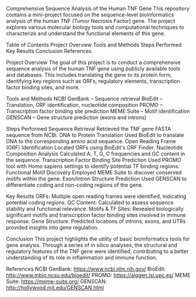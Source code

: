 Comprehensive Sequence Analysis of the Human TNF Gene
This repository contains a mini-project focused on the sequence-level bioinformatics analysis of the human TNF (Tumor Necrosis Factor) gene. The project explores various molecular biology tools and computational techniques to characterize and understand the functional elements of this gene.

Table of Contents
Project Overview
Tools and Methods
Steps Performed
Key Results
Conclusion
References

Project Overview
The goal of this project is to conduct a comprehensive sequence analysis of the human TNF gene using publicly available tools and databases. This includes translating the gene to its protein form, identifying key regions such as ORFs, regulatory elements, transcription factor binding sites, and more.

Tools and Methods
NCBI GenBank – Sequence retrieval
BioEdit – Translation, ORF identification, nucleotide composition
PROMO – Transcription factor binding site prediction
MEME Suite – Motif identification
GENSCAN – Gene structure prediction (exons and introns)

Steps Performed
Sequence Retrieval
Retrieved the TNF gene FASTA sequence from NCBI.
DNA to Protein Translation
Used BioEdit to translate DNA to the corresponding amino acid sequence.
Open Reading Frame (ORF) Identification
Located ORFs using BioEdit's ORF Finder.
Nucleotide Composition Analysis
Calculated A, T, G, C frequencies and GC content in the sequence.
Transcription Factor Binding Site Prediction
Used PROMO tool with Homo sapiens settings to identify potential TF binding regions.
Functional Motif Discovery
Employed MEME Suite to discover conserved motifs within the gene.
Exon/Intron Structure Prediction
Used GENSCAN to differentiate coding and non-coding regions of the gene.

Key Results
ORFs: Multiple open reading frames were identified, indicating potential coding regions.
GC Content: Calculated to assess sequence stability and functional relevance.
Motifs & TF Sites: Revealed biologically significant motifs and transcription factor binding sites involved in immune response.
Gene Structure: Predicted locations of introns, exons, and UTRs provided insights into gene regulation.

Conclusion
This project highlights the utility of basic bioinformatics tools for gene analysis. Through a series of in silico analyses, the structural and regulatory features of the TNF gene were identified, contributing to a better understanding of its role in inflammation and immune function.

References
NCBI GenBank: https://www.ncbi.nlm.nih.gov/
BioEdit: http://www.mbio.ncsu.edu/bioedit/
PROMO: https://alggen.lsi.upc.es/
MEME Suite: https://meme-suite.org/
GENSCAN: http://hollywood.mit.edu/GENSCAN.html
